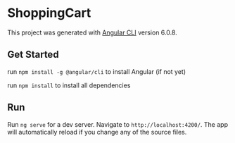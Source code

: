 # ShoppingCart

This project was generated with [Angular CLI](https://github.com/angular/angular-cli) version 6.0.8.

## Get Started

run `npm install -g @angular/cli` to install Angular (if not yet)

run `npm install` to install all dependencies

## Run

Run `ng serve` for a dev server. Navigate to `http://localhost:4200/`. The app will automatically reload if you change any of the source files.

